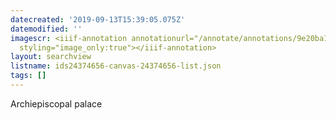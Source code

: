 ```yaml
---
datecreated: '2019-09-13T15:39:05.075Z'
datemodified: ''
imagescr: <iiif-annotation annotationurl="/annotate/annotations/9e20ba1c-d63c-11e9-813e-88e9fe7026e8.json"
  styling="image_only:true"></iiif-annotation>
layout: searchview
listname: ids24374656-canvas-24374656-list.json
tags: []
---
```

Archiepiscopal palace
